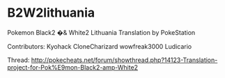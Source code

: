 B2W2lithuania
=======

Pokemon Black2 �& White2 Lithuania Translation by PokeStation

Contributors:
Kyohack
CloneCharizard
wowfreak3000
Ludicario

Thread: http://pokecheats.net/forum/showthread.php?14123-Translation-project-for-Pok%E9mon-Black2-amp-White2